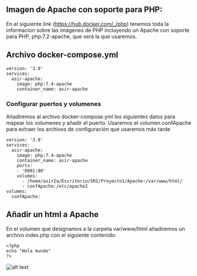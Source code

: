 ## Imagen de Apache con soporte para PHP:

 En el siguiente link (https://hub.docker.com/_/php) tenemos toda la informacion sobre las imágenes de PHP incluyendo un Apache con soporte para PHP, php:7.2-apache, que será la que usaremos.

 ## Archivo docker-compose.yml

~~~
version: '3.9'
services:
  asir-apache:
    image: php:7.4-apache
    container_name: asir-apache
~~~

### Configurar puertos y volumenes

Añadiremos al archivo docker-compose.yml los siguientes datos para mapear los volumenes y añadir el puerto. Usaremos el volumen confApache para extraer los archivos de configuración que usaremos más tarde
~~~
version: '3.9'
services:
  asir-apache:
    image: php:7.4-apache
    container_name: asir-apache
    ports:
    - '8001:80'
    volumes:
      - /home/asir2a/Escritorio/SRI/Proyecto1/Apache:/var/www/html/
      - confApache:/etc/apache2
volumes:
  confApache:
~~~

## Añadir un html a Apache

En el volumen que designamos a la carpeta var/www/html añadiremos un archivo index.php con el siguiente contenido:

~~~
<?php
echo "Hola mundo"
?>
~~~
![alt text](https://github.com/Igonzalezvila/Proyecto1/blob/main/Images/Screenshot%20from%202022-11-03%2016-18-16.png)